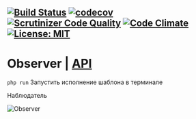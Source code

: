 [![Build Status](https://travis-ci.org/Jagepard/PhpDesignPatterns-Observer.svg?branch=master)](https://travis-ci.org/Jagepard/PhpDesignPatterns-Observer)
[![codecov](https://codecov.io/gh/Jagepard/PhpDesignPatterns-Observer/branch/master/graph/badge.svg)](https://codecov.io/gh/Jagepard/PhpDesignPatterns-Observer)
[![Scrutinizer Code Quality](https://scrutinizer-ci.com/g/Jagepard/PhpDesignPatterns-Observer/badges/quality-score.png?b=master)](https://scrutinizer-ci.com/g/Jagepard/PhpDesignPatterns-Observer/?branch=master)
[![Code Climate](https://codeclimate.com/github/Jagepard/PhpDesignPatterns-Observer/badges/gpa.svg)](https://codeclimate.com/github/Jagepard/PhpDesignPatterns-Observer)
[![License: MIT](https://img.shields.io/badge/license-MIT-498e7f.svg)](https://mit-license.org/)
-----
# Observer | [API](https://github.com/Jagepard/PhpDesignPatterns-Observer/blob/master/docs.md "Documentation API")
```php run``` Запустить исполнение шаблона в терминале

Наблюдатель

![Observer](https://github.com/Jagepard/PhpDesignPatterns-Observer/blob/master/UML.png)
